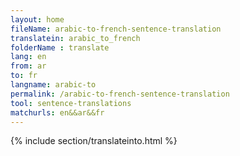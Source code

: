 ```yaml
---
layout: home
fileName: arabic-to-french-sentence-translation
translatein: arabic_to_french
folderName : translate
lang: en
from: ar
to: fr
langname: arabic-to
permalink: /arabic-to-french-sentence-translation
tool: sentence-translations
matchurls: en&&ar&&fr
---
```

{% include section/translateinto.html %}
